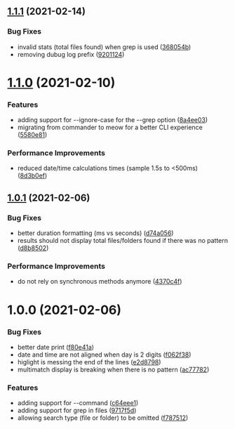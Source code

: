 ## [1.1.1](https://github.com/aversini/teeny-file-search/compare/v1.1.0...v1.1.1) (2021-02-14)


### Bug Fixes

* invalid stats (total files found) when grep is used ([368054b](https://github.com/aversini/teeny-file-search/commit/368054b6254f748f8709795a4d92bfe18faa9448))
* removing dubug log prefix ([9201124](https://github.com/aversini/teeny-file-search/commit/92011241c4e3428b46b6997648c85c7f7bc1f3fe))



# [1.1.0](https://github.com/aversini/teeny-file-search/compare/v1.0.1...v1.1.0) (2021-02-10)


### Features

* adding support for --ignore-case for the --grep option ([8a4ee03](https://github.com/aversini/teeny-file-search/commit/8a4ee03b1391db9e2f65dbb2a0cdde5d0d00077e))
* migrating from commander to meow for a better CLI experience ([5580e81](https://github.com/aversini/teeny-file-search/commit/5580e81ef8fa486e29200a2d41f5658805585f2e))


### Performance Improvements

* reduced date/time calculations times (sample 1.5s to <500ms) ([8d3b0ef](https://github.com/aversini/teeny-file-search/commit/8d3b0eff5039c2ab5860dca01f9cbfc97f9749fe))



## [1.0.1](https://github.com/aversini/teeny-file-search/compare/v1.0.0...v1.0.1) (2021-02-06)


### Bug Fixes

* better duration formatting (ms vs seconds) ([d74a056](https://github.com/aversini/teeny-file-search/commit/d74a056fb9be03e1f72814104c87a7951959960f))
* results should not display total files/folders found if there was no pattern ([d8b8502](https://github.com/aversini/teeny-file-search/commit/d8b85023a2b3ed49fb477194338820d21b54e706))


### Performance Improvements

* do not rely on synchronous methods anymore ([4370c4f](https://github.com/aversini/teeny-file-search/commit/4370c4f476a75995d4411214201271e3292d3047))



# 1.0.0 (2021-02-06)


### Bug Fixes

* better date print ([f80e41a](https://github.com/aversini/teeny-file-search/commit/f80e41ac4a64e3ef2569cf73b31ea08f0b31bfab))
* date and time are not aligned when day is 2 digits ([f062f38](https://github.com/aversini/teeny-file-search/commit/f062f38ca8612465bdaabf9595ddede2604387cc))
* higlight is messing the end of the lines ([e2d8798](https://github.com/aversini/teeny-file-search/commit/e2d87989a47b968778ba13cdf26e7c266b47816a))
* multimatch display is breaking when there is no pattern ([ac77782](https://github.com/aversini/teeny-file-search/commit/ac77782b6dcce4aeaf05978c666f07e5e0b15126))


### Features

* adding support for --command ([c64eee1](https://github.com/aversini/teeny-file-search/commit/c64eee1467551bad5af9266f3bf9ea120470b7d9))
* adding support for grep in files ([9717f5d](https://github.com/aversini/teeny-file-search/commit/9717f5d1faed794bf1f08495f894af23d78cbe55))
* allowing search type (file or folder) to be omitted ([f787512](https://github.com/aversini/teeny-file-search/commit/f78751263612c90eaae9d83b230eff84c6a09323))



